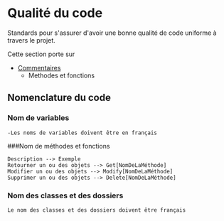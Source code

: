 
Qualité du code
===============

Standards pour s'assurer d'avoir une bonne qualité de code uniforme à travers le projet.

Cette section porte sur
- [Commentaires](commentaires.md)
  - Methodes et fonctions

## Nomenclature du code
  ### Nom de variables
	-Les noms de variables doivent être en français
   ###Nom de méthodes et fonctions
  ```
Description -->	Exemple
Retourner un ou des objets --> Get[NomDeLaMéthode]
Modifier un ou des objets --> Modify[NomDeLaMéthode]
Supprimer un ou des objets --> Delete[NomDeLaMéthode]
```
  ### Nom des classes et des dossiers
  ```
  Le nom des classes et des dossiers doivent être français
  ```

